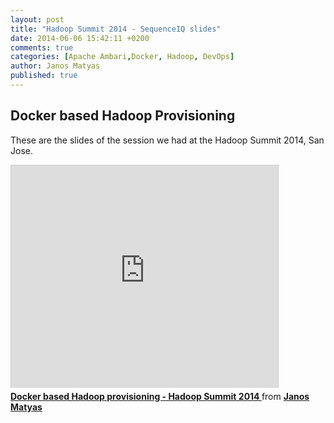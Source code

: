 ```yaml
---
layout: post
title: "Hadoop Summit 2014 - SequenceIQ slides"
date: 2014-06-06 15:42:11 +0200
comments: true
categories: [Apache Ambari,Docker, Hadoop, DevOps]
author: Janos Matyas
published: true
---
```


## Docker based Hadoop Provisioning

These are the slides of the session we had at the Hadoop Summit 2014, San Jose.

<iframe src="http://www.slideshare.net/slideshow/embed_code/35573123" width="427" height="356" frameborder="0" marginwidth="0" marginheight="0" scrolling="no" style="border:1px solid #CCC; border-width:1px 1px 0; margin-bottom:5px; max-width: 100%;" allowfullscreen> </iframe> <div style="margin-bottom:5px"> <strong> <a href="https://www.slideshare.net/JanosMatyas/docker-based-hadoop-provisioning" title="Docker based Hadoop provisioning - Hadoop Summit 2014 " target="_blank">Docker based Hadoop provisioning - Hadoop Summit 2014 </a> </strong> from <strong><a href="http://www.slideshare.net/JanosMatyas" target="_blank">Janos Matyas</a></strong> </div>
